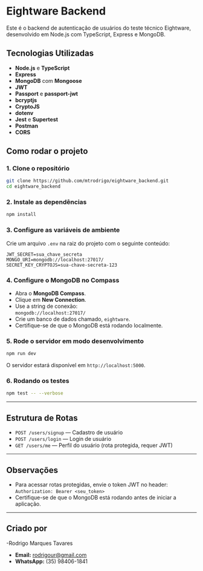 # Eightware Backend

Este é o backend de autenticação de usuários do teste técnico Eightware, desenvolvido em Node.js com TypeScript, Express e MongoDB.

## Tecnologias Utilizadas

- **Node.js** e **TypeScript**
- **Express**
- **MongoDB** com **Mongoose** 
- **JWT** 
- **Passport** e **passport-jwt** 
- **bcryptjs**
- **CryptoJS**
- **dotenv** 
- **Jest** e **Supertest**
- **Postman**
- **CORS**

## Como rodar o projeto

### 1. Clone o repositório

```bash
git clone https://github.com/mtrodrigo/eightware_backend.git
cd eightware_backend
```

### 2. Instale as dependências

```bash
npm install
```

### 3. Configure as variáveis de ambiente

Crie um arquivo `.env` na raiz do projeto com o seguinte conteúdo:

```
JWT_SECRET=sua_chave_secreta
MONGO_URI=mongodb://localhost:27017/
SECRET_KEY_CRYPTOJS=sua-chave-secreta-123
```

### 4. Configure o MongoDB no Compass

- Abra o **MongoDB Compass**.
- Clique em **New Connection**.
- Use a string de conexão:  
  `mongodb://localhost:27017/`
- Crie um banco de dados chamado, `eightware`.
- Certifique-se de que o MongoDB está rodando localmente.

### 5. Rode o servidor em modo desenvolvimento

```bash
npm run dev
```

O servidor estará disponível em `http://localhost:5000`.

### 6. Rodando os testes

```bash
npm test -- --verbose
```

---

## Estrutura de Rotas

- `POST /users/signup` — Cadastro de usuário
- `POST /users/login` — Login de usuário
- `GET /users/me` — Perfil do usuário (rota protegida, requer JWT)

---

## Observações

- Para acessar rotas protegidas, envie o token JWT no header:  
  `Authorization: Bearer <seu_token>`
- Certifique-se de que o MongoDB está rodando antes de iniciar a aplicação.

---

## Criado por

-Rodrigo Marques Tavares
- **Email:** rodrigour@gmail.com
- **WhatsApp:** (35) 98406-1841